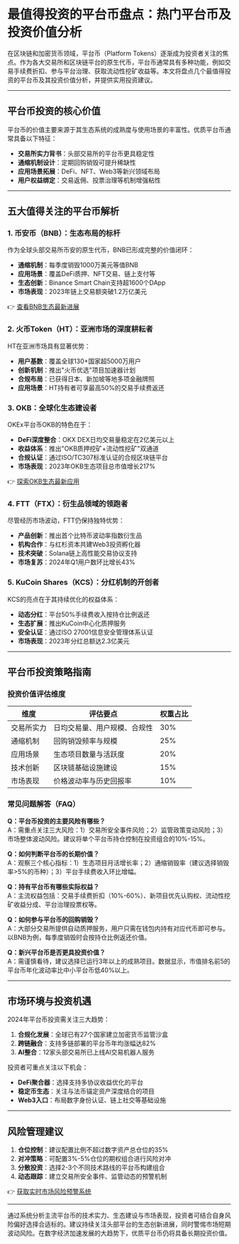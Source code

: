 # 最值得投资的平台币盘点：热门平台币及投资价值分析

在区块链和加密货币领域，平台币（Platform Tokens）逐渐成为投资者关注的焦点。作为各大交易所和区块链平台的原生代币，平台币通常具有多种功能，例如交易手续费折扣、参与平台治理、获取流动性挖矿收益等。本文将盘点几个最值得投资的平台币及其投资价值分析，并提供实用投资建议。

---

## 平台币投资的核心价值

平台币的价值主要来源于其生态系统的成熟度与使用场景的丰富性。优质平台币通常具备以下特征：
- **交易所实力背书**：头部交易所的平台币更具稳定性
- **通缩机制设计**：定期回购销毁可提升稀缺性
- **应用场景拓展**：DeFi、NFT、Web3等新兴领域布局
- **用户权益绑定**：交易返佣、投票治理等机制增强粘性

---

## 五大值得关注的平台币解析

### 1. 币安币（BNB）：生态布局的标杆
作为全球头部交易所币安的原生代币，BNB已形成完整的价值闭环：
- **通缩机制**：每季度销毁1000万美元等值BNB
- **应用场景**：覆盖DeFi质押、NFT交易、链上支付等
- **生态创新**：Binance Smart Chain支持超1600个DApp
- **市场表现**：2023年链上交易额突破1.2万亿美元

👉 [查看BNB生态最新进展](https://bit.ly/okx_welcome)

### 2. 火币Token（HT）：亚洲市场的深度耕耘者
HT在亚洲市场具有显著优势：
- **用户基数**：覆盖全球130+国家超5000万用户
- **创新机制**：推出"火币优选"项目加速器计划
- **合规布局**：已获得日本、新加坡等地多项金融牌照
- **应用场景**：HT持有者可享最高50%的交易手续费返还

### 3. OKB：全球化生态建设者
OKEx平台币OKB的特色在于：
- **DeFi深度整合**：OKX DEX日均交易量稳定在2亿美元以上
- **收益体系**：推出"OKB质押挖矿+流动性挖矿"双通道
- **合规认证**：通过ISO/TC307标准认证的合规区块链平台
- **市场表现**：2023年OKB生态项目总市值增长217%

👉 [探索OKB生态最新应用](https://bit.ly/okx_welcome)

### 4. FTT（FTX）：衍生品领域的领跑者
尽管经历市场波动，FTT仍保持独特优势：
- **产品创新**：推出首个比特币波动率指数衍生品
- **机构合作**：与红杉资本共建Web3投资孵化器
- **技术突破**：Solana链上高性能交易协议支持
- **市场复苏**：2024年Q1用户数环比增长43%

### 5. KuCoin Shares（KCS）：分红机制的开创者
KCS的亮点在于其持续优化的权益体系：
- **动态分红**：平台50%手续费收入按持仓比例返还
- **生态扩展**：推出KuCoin中心化质押服务
- **安全认证**：通过ISO 27001信息安全管理体系认证
- **市场表现**：2023年分红总额达2.3亿美元

---

## 平台币投资策略指南

### 投资价值评估维度
| 维度          | 评估要点                     | 权重占比 |
|---------------|------------------------------|----------|
| 交易所实力    | 日均交易量、用户规模、合规性 | 30%      |
| 通缩机制      | 回购销毁频率与规模           | 25%      |
| 应用场景      | 生态项目数量与活跃度         | 20%      |
| 技术创新      | 区块链基础设施建设           | 15%      |
| 市场表现      | 价格波动率与历史回报率       | 10%      |

### 常见问题解答（FAQ）

**Q：平台币投资的主要风险有哪些？**  
A：需重点关注三大风险：1）交易所安全事件风险；2）监管政策变动风险；3）市场整体波动风险。建议将单个平台币持仓控制在投资组合的10%-15%。

**Q：如何判断平台币的长期价值？**  
A：观察三个核心指标：1）生态项目月活增长率；2）通缩销毁率（建议选择销毁率>5%的币种）；3）平台手续费收入环比增幅。

**Q：持有平台币有哪些实际权益？**  
A：主流权益包括：交易手续费折扣（10%-60%）、新项目优先认购权、流动性挖矿收益分成、平台治理投票权等。

**Q：如何参与平台币的回购销毁？**  
A：大部分交易所提供自动质押服务，用户只需在钱包内持有对应代币即可参与。以BNB为例，每季度销毁时会按持仓比例返还价值。

**Q：新兴平台币是否更具投资价值？**  
A：需谨慎看待，建议选择已运行3年以上的成熟项目。数据显示，市值排名前5的平台币年化波动率比中小平台币低40%以上。

---

## 市场环境与投资机遇

2024年平台币投资需关注三大趋势：
1. **合规化发展**：全球已有27个国家建立加密货币监管沙盒
2. **跨链融合**：支持多链部署的平台币年均涨幅达82%
3. **AI整合**：12家头部交易所已上线AI交易机器人服务

投资者可重点关注以下机会：
- **DeFi聚合器**：选择支持多协议收益优化的平台
- **稳定币生态**：关注与法币锚定资产深度结合的项目
- **Web3入口**：布局数字身份认证、链上社交等基础设施

---

## 风险管理建议

1. **仓位控制**：建议配置比例不超过数字资产总仓位的35%
2. **对冲策略**：可配置3%-5%仓位的期权组合进行风险对冲
3. **分散投资**：选择2-3个不同技术路线的平台币构建组合
4. **动态跟踪**：建立交易所安全事件、监管动态的预警机制

👉 [获取实时市场风险预警系统](https://bit.ly/okx_welcome)

---

通过系统分析主流平台币的技术实力、生态建设与市场表现，投资者可结合自身风险偏好选择合适标的。建议持续关注头部平台的生态创新进展，同时警惕市场短期波动风险。在数字经济加速发展的大趋势下，优质平台币仍将具备长期投资价值。